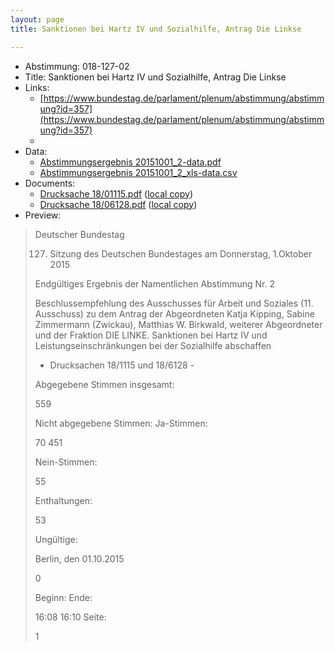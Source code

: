 ```yaml
---
layout: page
title: Sanktionen bei Hartz IV und Sozialhilfe, Antrag Die Linkse

---
```


* Abstimmung: 018-127-02
* Title: Sanktionen bei Hartz IV und Sozialhilfe, Antrag Die Linkse
* Links: 
    * [https://www.bundestag.de/parlament/plenum/abstimmung/abstimmung?id=357](https://www.bundestag.de/parlament/plenum/abstimmung/abstimmung?id=357)
    * 
* Data: 
    * [Abstimmungsergebnis 20151001_2-data.pdf](/res/abstimmungsliste/20151001_2-data.pdf)
    * [Abstimmungsergebnis 20151001_2_xls-data.csv](/res/abstimmungsliste/analyses/20151001_2_xls-data.csv)
* Documents: 
    * [Drucksache 18/01115.pdf](http://dip21.bundestag.de/dip21/btd/18/011/1801115.pdf) ([local copy](/res/abstimmungsdaten/018-127-02/1801115.pdf))
    * [Drucksache 18/06128.pdf](http://dip21.bundestag.de/dip21/btd/18/061/1806128.pdf) ([local copy](/res/abstimmungsdaten/018-127-02/1806128.pdf))
* Preview: 
> Deutscher Bundestag
> 
> 127. Sitzung des Deutschen Bundestages
> am Donnerstag, 1.Oktober 2015
> 
> Endgültiges Ergebnis der Namentlichen Abstimmung Nr. 2
> 
> Beschlussempfehlung des Ausschusses für Arbeit und Soziales (11. Ausschuss)
> zu dem Antrag der Abgeordneten Katja Kipping, Sabine Zimmermann (Zwickau), Matthias
> W. Birkwald, weiterer Abgeordneter und der Fraktion DIE LINKE.
> Sanktionen bei Hartz IV und Leistungseinschränkungen bei der Sozialhilfe abschaffen
> - Drucksachen 18/1115 und 18/6128 -
> 
> Abgegebene Stimmen insgesamt:
> 
> 559
> 
> Nicht abgegebene Stimmen:
> Ja-Stimmen:
> 
> 70
> 451
> 
> Nein-Stimmen:
> 
> 55
> 
> Enthaltungen:
> 
> 53
> 
> Ungültige:
> 
> Berlin, den 01.10.2015
> 
> 0
> 
> Beginn:
> Ende:
> 
> 16:08
> 16:10
> Seite:
> 
> 1
> 
> 
